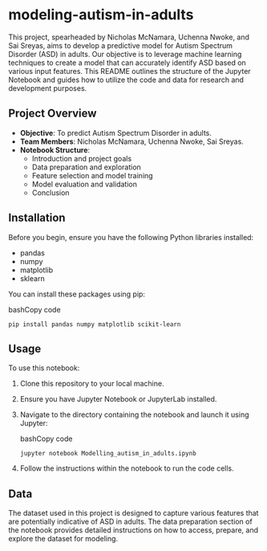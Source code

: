# modeling-autism-in-adults
This project, spearheaded by Nicholas McNamara, Uchenna Nwoke, and Sai Sreyas, aims to develop a predictive model for Autism Spectrum Disorder (ASD) in adults. Our objective is to leverage machine learning techniques to create a model that can accurately identify ASD based on various input features. This README outlines the structure of the Jupyter Notebook and guides how to utilize the code and data for research and development purposes.

Project Overview
----------------

*   **Objective**: To predict Autism Spectrum Disorder in adults.
*   **Team Members**: Nicholas McNamara, Uchenna Nwoke, Sai Sreyas.
*   **Notebook Structure**:
    *   Introduction and project goals
    *   Data preparation and exploration
    *   Feature selection and model training
    *   Model evaluation and validation
    *   Conclusion

Installation
------------

Before you begin, ensure you have the following Python libraries installed:

*   pandas
*   numpy
*   matplotlib
*   sklearn

You can install these packages using pip:

bashCopy code

`pip install pandas numpy matplotlib scikit-learn`

Usage
-----

To use this notebook:

1.  Clone this repository to your local machine.
2.  Ensure you have Jupyter Notebook or JupyterLab installed.
3.  Navigate to the directory containing the notebook and launch it using Jupyter:
    
    bashCopy code
    
    `jupyter notebook Modelling_autism_in_adults.ipynb`
    
4.  Follow the instructions within the notebook to run the code cells.

Data
----

The dataset used in this project is designed to capture various features that are potentially indicative of ASD in adults. The data preparation section of the notebook provides detailed instructions on how to access, prepare, and explore the dataset for modeling.
